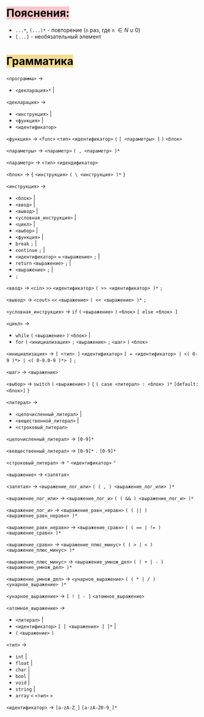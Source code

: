 # <mark style="background: #F8C7CC;">Пояснения:</mark>
- `...*`, `(...)*` - повторение (`n` раз, где `n` $\in N \cup 0$)
- `[...]` - необязательный элемент


# <mark style="background: #F5DD90;">Грамматика</mark>
`<программа>` $\rightarrow$
- `<декларация>*` |

`<декларация>` $\rightarrow$
- `<инструкция>` |
- `<функция>` |
- `<идентификатор>`

`<функция>` $\rightarrow$ `<func>` `<тип>` `<идентификатор>` `(` `[ <параметры> ]` `)` `<блок>`

`<параметры>` $\rightarrow$ `<параметр>` `( , <параметр> )*`

`<параметр>` $\rightarrow$ `<тип>` `<идендификатор>`


`<блок>` $\rightarrow$ `{` `<инструкция>` `( \ <инструкция> )*` `}`

`<инструкция>` $\rightarrow$
- `<блок>` |
- `<ввод>` |
- `<вывод>` |
- `<условная_инструкция>` |
- `<цикл>` |
- `<выбор>` |
- `<функция>` |
- `break` `;` |
- `continue` `;` |
- `<идентификатор>` `=` `<выражение>` `;` |
- `return` `<выражение>` `;` |
- `<выражение>` `;` |
- `;`

`<ввод>` $\rightarrow$ `<cin>` `>>` `<идентификатор>` `( >> <идентификатор> )*` `;`

`<вывод>` $\rightarrow$ `<cout>` `<<` `<выражение>` `( << <выражение> )*` `;`

`<условная_инструкция>` $\rightarrow$ `if` `(` `<выражение>` `)` `<блок>` `[ else <блок> ]`

`<цикл>` $\rightarrow$
- `while` `(` `<выражение>` `)` `<блок>` |
- `for` `(` `<инициализация>` `;` `<выражение>` `;` `<шаг>` `)` `<блок>`

`<инициализация>` $\rightarrow$ `[ <тип> ]` `<идентификатор>` `[ = <идентификатор> | <( 0-9 )*> | <( 0-9.0-9 )*> ]` `;`

`<шаг>` $\rightarrow$ `<выражение>`

`<выбор>` $\rightarrow$ `switch` `(` `<выражение>` `)` `{` `( case <литерал> : <блок> )*` `[default: <блок>]` `}`

`<литерал>` $\rightarrow$
- `<целочисленный_литерал>` |
- `<вещественной_литерал>` |
- `<строковый_литерал>`

`<целочисленный_литерал>` $\rightarrow$ `[0-9]*`

`<вевщественный_литерал>` $\rightarrow$ `[0-9]*` `.` `[0-9]*`

`<строковый_литерал>` $\rightarrow$ `"` `<идентификатор>` `"`

`<выражение>` $\rightarrow$ `<запятая>`

`<запятая>` $\rightarrow$ `<выражение_лог_или>` `( ( , ) <выражение_лог_или> )*`

`<выражение_лог_или>` $\rightarrow$ `<выражение_лог_и>` `( ( && ) <выражение_лог_и> )*`

`<выражение_лог_и>` $\rightarrow$ `<выражение_равн_неравн>` `( ( || ) <выражение_равн_неравн> )*`

`<выражение_равн_неравн>` $\rightarrow$ `<выражение_сравн>` `( ( == | != ) <выражение_сравн> )*`

`<выражение_сравн>` $\rightarrow$ `<выражение_плюс_минус>` `( ( > | < ) <выражение_плюс_минус> )*`

`<выражение_плюс_минус>` $\rightarrow$ `<выражение_умнож_дел>` `( ( + | - ) <выражение_умнож_дел> )*`

`<выражение_умнож_дел>` $\rightarrow$ `<унарное_выражение>` `( ( * | / ) <унарное_выражение> )*`

`<унарное_выражение>` $\rightarrow$ `[ ! | - ]` `<атомное_выражение>`

`<атомное_выражение>` $\rightarrow$
- `<литерал>` |
- `<идентификатор>` `[ [ <выражение> ] ]*` |
- `(` `<выражение>` `)`

`<тип>` $\rightarrow$
- `int` |
- `float` |
- `char` |
- `bool` |
- `void` |
- `string` |
- `array` `<` `<тип>` `>`

`<идентификатор>` $\rightarrow$ `[a-zA-Z_]` `[a-zA-Z0-9_]*`

